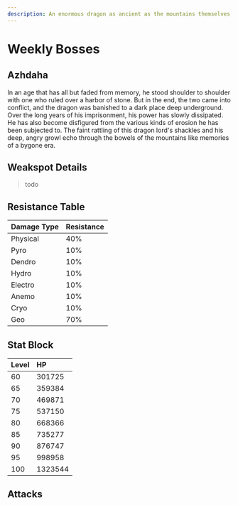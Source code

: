 ```yaml
---
description: An enormous dragon as ancient as the mountains themselves..
---
```


# Weekly Bosses

## Azhdaha

In an age that has all but faded from memory, he stood shoulder to shoulder with one who ruled over a harbor of stone. But in the end, the two came into conflict, and the dragon was banished to a dark place deep underground. Over the long years of his imprisonment, his power has slowly dissipated. He has also become disfigured from the various kinds of erosion he has been subjected to. The faint rattling of this dragon lord's shackles and his deep, angry growl echo through the bowels of the mountains like memories of a bygone era.

## Weakspot Details

> todo

## Resistance Table

| Damage Type | Resistance |
| :--- | :--- |
| Physical | 40% |
| Pyro | 10% |
| Dendro | 10% |
| Hydro | 10% |
| Electro | 10% |
| Anemo | 10% |
| Cryo | 10% |
| Geo | 70% |

## Stat Block

| Level | HP |
| :--- | :--- |
| 60 | 301725 |
| 65 | 359384 |
| 70 | 469871 |
| 75 | 537150 |
| 80 | 668366 |
| 85 | 735277 |
| 90 | 876747 |
| 95 | 998958 |
| 100 | 1323544 |

## Attacks

